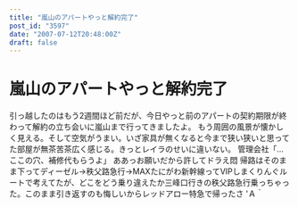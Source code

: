 ```yaml
---
title: "嵐山のアパートやっと解約完了"
post_id: "3597"
date: "2007-07-12T20:48:00Z"
draft: false
---
```


# 嵐山のアパートやっと解約完了

引っ越したのはもう2週間ほど前だが、今日やっと前のアパートの契約期限が終わって解約の立ち会いに嵐山まで行ってきましたよ。 もう周囲の風景が懐かしく見える。そして空気がうまい。いざ家具が無くなると今まで狭い狭いと思ってた部屋が無茶苦茶広く感じる。きっとレイラのせいに違いない。 管理会社「…ここの穴、補修代もらうよ」 ああっお願いだから許してドラえ悶 帰路はそのまま下ってディーゼル→秩父路急行→MAXたにがわ新幹線ってVIPしまくりんぐルートで考えてたが、どこをどう乗り違えたか三峰口行きの秩父路急行乗っちゃった。このまま引き返すのも悔しいからレッドアロー特急で帰ったさ 'Ａ｀
